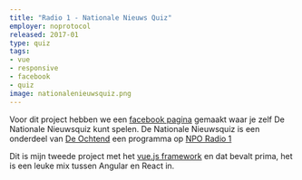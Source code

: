 ```yaml
---
title: "Radio 1 - Nationale Nieuws Quiz"
employer: noprotocol
released: 2017-01
type: quiz
tags:
- vue
- responsive
- facebook
- quiz
image: nationalenieuwsquiz.png
---
```


Voor dit project hebben we een [facebook pagina](https://nationalenieuwsquiz.kro-ncrv.nl) gemaakt waar je zelf De Nationale Nieuwsquiz kunt spelen.
De Nationale Nieuwsquiz is een onderdeel van [De Ochtend](http://www.nporadio1.nl/de-ochtend) een programma op [NPO Radio 1](http://www.nporadio1.nl/)

Dit is mijn tweede project met het [vue.js framework](http://vuejs.org/) en dat bevalt prima, het is een leuke mix tussen Angular en React in.